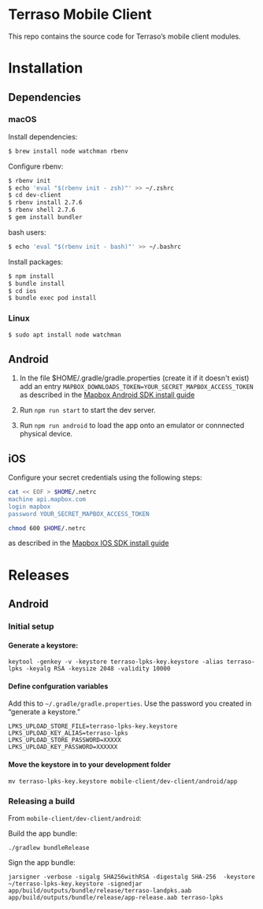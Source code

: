 # Terraso Mobile Client

This repo contains the source code for Terraso’s mobile client modules.

# Installation

## Dependencies

### macOS

Install dependencies:

```sh
$ brew install node watchman rbenv
```

Configure rbenv:

```sh
$ rbenv init
$ echo 'eval "$(rbenv init - zsh)"' >> ~/.zshrc
$ cd dev-client
$ rbenv install 2.7.6
$ rbenv shell 2.7.6
$ gem install bundler
```

bash users:

```sh
$ echo 'eval "$(rbenv init - bash)"' >> ~/.bashrc
```

Install packages:

```sh
$ npm install
$ bundle install
$ cd ios
$ bundle exec pod install
```

### Linux

```sh
$ sudo apt install node watchman
```

## Android

1. In the file $HOME/.gradle/gradle.properties (create it if it doesn't exist) add an entry `MAPBOX_DOWNLOADS_TOKEN=YOUR_SECRET_MAPBOX_ACCESS_TOKEN` as described in the [Mapbox Android SDK install guide](https://docs.mapbox.com/android/maps/guides/install/#configure-credentials)

2. Run `npm run start` to start the dev server.

3. Run `npm run android` to load the app onto an emulator or connnected physical device.

## iOS

Configure your secret credentials using the following steps:

```sh
cat << EOF > $HOME/.netrc
machine api.mapbox.com
login mapbox
password YOUR_SECRET_MAPBOX_ACCESS_TOKEN
```

```sh
chmod 600 $HOME/.netrc
```

as described in the [Mapbox IOS SDK install guide](https://docs.mapbox.com/ios/maps/guides/install/#configure-credentials)

# Releases

## Android

### Initial setup

#### Generate a keystore:
```
keytool -genkey -v -keystore terraso-lpks-key.keystore -alias terraso-lpks -keyalg RSA -keysize 2048 -validity 10000
```

#### Define confguration variables

Add this to `~/.gradle/gradle.properties`. Use the password you created in “generate a keystore.”
```
LPKS_UPLOAD_STORE_FILE=terraso-lpks-key.keystore
LPKS_UPLOAD_KEY_ALIAS=terraso-lpks
LPKS_UPLOAD_STORE_PASSWORD=XXXXX
LPKS_UPLOAD_KEY_PASSWORD=XXXXXX
```

#### Move the keystore in to your development folder
```
mv terraso-lpks-key.keystore mobile-client/dev-client/android/app
```

### Releasing a build

From `mobile-client/dev-client/android`:

Build the app bundle:
```
./gradlew bundleRelease
```

Sign the app bundle:

```
jarsigner -verbose -sigalg SHA256withRSA -digestalg SHA-256  -keystore ~/terraso-lpks-key.keystore -signedjar app/build/outputs/bundle/release/terraso-landpks.aab  app/build/outputs/bundle/release/app-release.aab terraso-lpks
```
